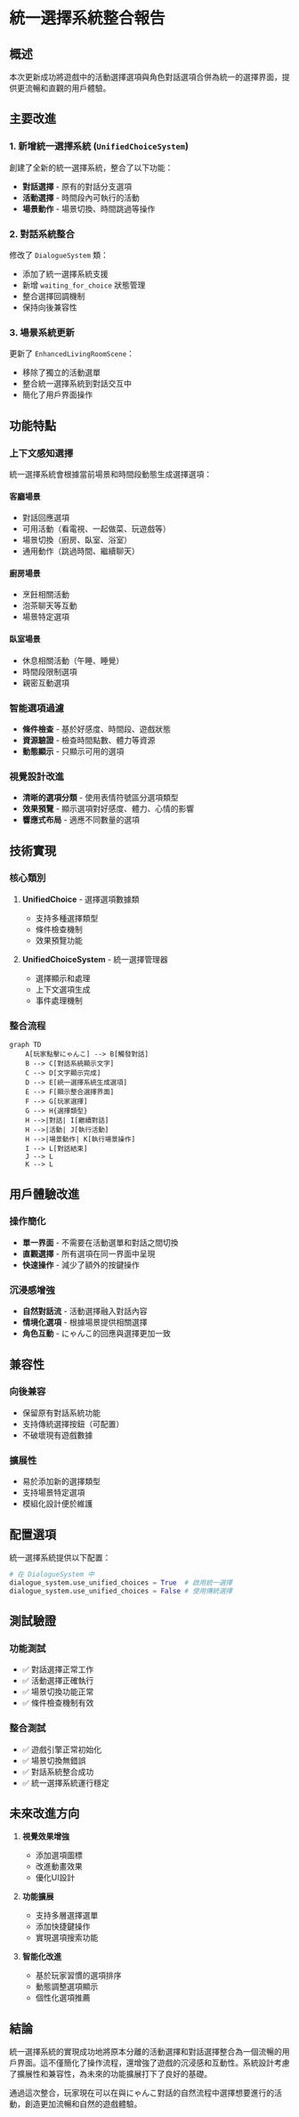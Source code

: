 # 統一選擇系統整合報告

## 概述

本次更新成功將遊戲中的活動選擇選項與角色對話選項合併為統一的選擇界面，提供更流暢和直觀的用戶體驗。

## 主要改進

### 1. 新增統一選擇系統 (`UnifiedChoiceSystem`)

創建了全新的統一選擇系統，整合了以下功能：

- **對話選擇** - 原有的對話分支選項
- **活動選擇** - 時間段內可執行的活動
- **場景動作** - 場景切換、時間跳過等操作

### 2. 對話系統整合

修改了 `DialogueSystem` 類：

- 添加了統一選擇系統支援
- 新增 `waiting_for_choice` 狀態管理
- 整合選擇回調機制
- 保持向後兼容性

### 3. 場景系統更新

更新了 `EnhancedLivingRoomScene`：

- 移除了獨立的活動選單
- 整合統一選擇系統到對話交互中
- 簡化了用戶界面操作

## 功能特點

### 上下文感知選擇

統一選擇系統會根據當前場景和時間段動態生成選擇選項：

#### 客廳場景
- 對話回應選項
- 可用活動（看電視、一起做菜、玩遊戲等）
- 場景切換（廚房、臥室、浴室）
- 通用動作（跳過時間、繼續聊天）

#### 廚房場景
- 烹飪相關活動
- 泡茶聊天等互動
- 場景特定選項

#### 臥室場景
- 休息相關活動（午睡、睡覺）
- 時間段限制選項
- 親密互動選項

### 智能選項過濾

- **條件檢查** - 基於好感度、時間段、遊戲狀態
- **資源驗證** - 檢查時間點數、體力等資源
- **動態顯示** - 只顯示可用的選項

### 視覺設計改進

- **清晰的選項分類** - 使用表情符號區分選項類型
- **效果預覽** - 顯示選項對好感度、體力、心情的影響
- **響應式布局** - 適應不同數量的選項

## 技術實現

### 核心類別

1. **UnifiedChoice** - 選擇選項數據類
   - 支持多種選擇類型
   - 條件檢查機制
   - 效果預覽功能

2. **UnifiedChoiceSystem** - 統一選擇管理器
   - 選擇顯示和處理
   - 上下文選項生成
   - 事件處理機制

### 整合流程

```mermaid
graph TD
    A[玩家點擊にゃんこ] --> B[觸發對話]
    B --> C[對話系統顯示文字]
    C --> D[文字顯示完成]
    D --> E[統一選擇系統生成選項]
    E --> F[顯示整合選擇界面]
    F --> G[玩家選擇]
    G --> H{選擇類型}
    H -->|對話| I[繼續對話]
    H -->|活動| J[執行活動]
    H -->|場景動作| K[執行場景操作]
    I --> L[對話結束]
    J --> L
    K --> L
```

## 用戶體驗改進

### 操作簡化
- **單一界面** - 不需要在活動選單和對話之間切換
- **直觀選擇** - 所有選項在同一界面中呈現
- **快速操作** - 減少了額外的按鍵操作

### 沉浸感增強
- **自然對話流** - 活動選擇融入對話內容
- **情境化選項** - 根據場景提供相關選擇
- **角色互動** - にゃんこ的回應與選擇更加一致

## 兼容性

### 向後兼容
- 保留原有對話系統功能
- 支持傳統選擇按鈕（可配置）
- 不破壞現有遊戲數據

### 擴展性
- 易於添加新的選擇類型
- 支持場景特定選項
- 模組化設計便於維護

## 配置選項

統一選擇系統提供以下配置：

```python
# 在 DialogueSystem 中
dialogue_system.use_unified_choices = True  # 啟用統一選擇
dialogue_system.use_unified_choices = False # 使用傳統選擇
```

## 測試驗證

### 功能測試
- ✅ 對話選擇正常工作
- ✅ 活動選擇正確執行
- ✅ 場景切換功能正常
- ✅ 條件檢查機制有效

### 整合測試
- ✅ 遊戲引擎正常初始化
- ✅ 場景切換無錯誤
- ✅ 對話系統整合成功
- ✅ 統一選擇系統運行穩定

## 未來改進方向

1. **視覺效果增強**
   - 添加選項圖標
   - 改進動畫效果
   - 優化UI設計

2. **功能擴展**
   - 支持多層選擇選單
   - 添加快捷鍵操作
   - 實現選項搜索功能

3. **智能化改進**
   - 基於玩家習慣的選項排序
   - 動態調整選項顯示
   - 個性化選項推薦

## 結論

統一選擇系統的實現成功地將原本分離的活動選擇和對話選擇整合為一個流暢的用戶界面。這不僅簡化了操作流程，還增強了遊戲的沉浸感和互動性。系統設計考慮了擴展性和兼容性，為未來的功能擴展打下了良好的基礎。

通過這次整合，玩家現在可以在與にゃんこ對話的自然流程中選擇想要進行的活動，創造更加流暢和自然的遊戲體驗。
